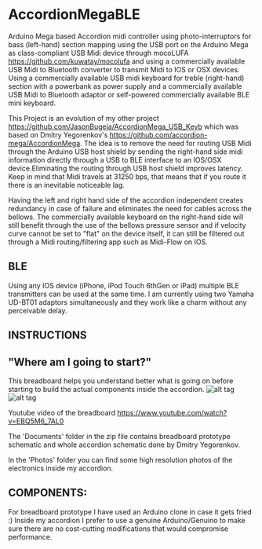 AccordionMegaBLE
======================

Arduino Mega based Accordion midi controller using photo-interruptors for bass (left-hand) section mapping using the USB port on the Arduino Mega as class-compliant USB Midi device through mocoLUFA https://github.com/kuwatay/mocolufa and using a commercially available USB Midi to Bluetooth converter to transmit Midi to IOS or OSX devices. Using a commercially available USB midi keyboard for treble (right-hand) section with a powerbank as power supply and a commercially available USB Midi to Bluetooth adaptor or self-powered commercially available BLE mini keyboard.

This Project is an evolution of my other project https://github.com/JasonBugeja/AccordionMega_USB_Keyb which was based on Dmitry Yegorenkov's https://github.com/accordion-mega/AccordionMega.
The idea is to remove the need for routing USB Midi through the Arduino USB host shield by sending the right-hand side midi information directly through a USB to BLE interface to an IOS/OSX device.Eliminating the routing through USB host shield improves latency.  Keep in mind that Midi travels at 31250 bps, that means that if you route it there is an inevitable noticeable lag. 

Having the left and right hand side of the accordion independent creates redundancy in case of failure and eliminates the need for cables across the bellows. The commercially available keyboard on the right-hand side will still benefit through the use of the bellows pressure sensor and if velocity curve cannot be set to "flat" on the device itself, it can still be filtered out through a Midi routing/filtering app such as Midi-Flow on IOS. 

BLE
----
Using any IOS device (iPhone, iPod Touch 6thGen or iPad) multiple BLE transmitters can be used at the same time.  I am currently using two Yamaha UD-BT01 adaptors simultaneously and they work like a charm without any perceivable delay. 

INSTRUCTIONS
------------
"Where am I going to start?"
----------------------------
This breadboard helps you understand better what is going on before starting to build the actual components inside the accordion.
![alt tag](https://github.com/JasonBugeja/AccordionMegaBLE/blob/master/photos/Breadboard.jpg)
![alt tag](https://github.com/JasonBugeja/AccordionMegaBLE/blob/master/photos/Breadboard_Arduino.jpg)

Youtube video of the breadboard https://www.youtube.com/watch?v=EBQ5M6_7AL0

The 'Documents' folder in the zip file contains breadboard prototype schematic and whole accordion schematic done by Dmitry Yegorenkov.

In the 'Photos' folder you can find some high resolution photos of the electronics inside my accordion. 

COMPONENTS:
-----------
For breadboard prototype I have used an Arduino clone in case it gets fried :)
Inside my accordion I prefer to use a genuine Arduino/Genuino to make sure there are no cost-cutting modifications that would compromise performance.

